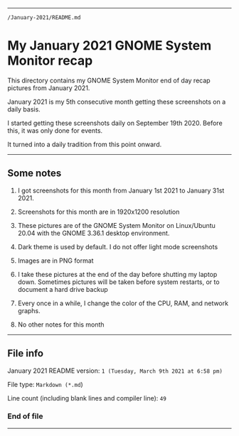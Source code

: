 
***

`/January-2021/README.md`

# My January 2021 GNOME System Monitor recap

This directory contains my GNOME System Monitor end of day recap pictures from January 2021.

January 2021 is my 5th consecutive month getting these screenshots on a daily basis.

I started getting these screenshots daily on September 19th 2020. Before this, it was only done for events.

It turned into a daily tradition from this point onward.

***

## Some notes

1. I got screenshots for this month from January 1st 2021 to January 31st 2021.

2. Screenshots for this month are in 1920x1200 resolution

3. These pictures are of the GNOME System Monitor on Linux/Ubuntu 20.04 with the GNOME 3.36.1 desktop environment.

4. Dark theme is used by default. I do not offer light mode screenshots

5. Images are in PNG format

6. I take these pictures at the end of the day before shutting my laptop down. Sometimes pictures will be taken before system restarts, or to document a hard drive backup

7. Every once in a while, I change the color of the CPU, RAM, and network graphs.

8. No other notes for this month

***

## File info

January 2021 README version: `1 (Tuesday, March 9th 2021 at 6:58 pm)`

File type: `Markdown (*.md`)

Line count (including blank lines and compiler line): `49`

### End of file

***
